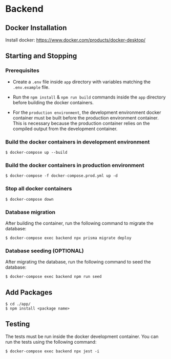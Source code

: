 # Backend

## Docker Installation

Install docker: https://www.docker.com/products/docker-desktop/

## Starting and Stopping

### Prerequisites

- Create a `.env` file inside `app` directory with variables matching the `.env.example` file.

- Run the `npm install` & `npm run build` commands inside the `app` directory before building the docker containers.

- For the `production environment`, the development environment docker container must be built before the production environment container. This is necessary because the production container relies on the compiled output from the development container.

### Build the docker containers in development environment

    $ docker-compose up --build

### Build the docker containers in production environment

    $ docker-compose -f docker-compose.prod.yml up -d

### Stop all docker containers

    $ docker-compose down

### Database migration

After building the container, run the following command to migrate the database:

    $ docker-compose exec backend npx prisma migrate deploy

### Database seeding **(OPTIONAL)**

After migrating the database, run the following command to seed the database:

    $ docker-compose exec backend npm run seed

## Add Packages

    $ cd ./app/
    $ npm install <package name>

## Testing

The tests must be run inside the docker development container. You can run the tests using the following command:

    $ docker-compose exec backend npx jest -i

